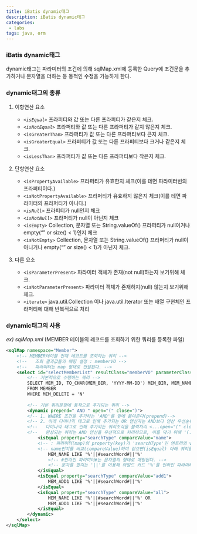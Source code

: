 ```yaml
---
title: iBatis dynamic태그
description: iBatis dynamic태그
categories:
 - labs
tags: java, orm
---
```


### iBatis dynamic태그
dynamic태그는 파라미터의 조건에 의해 sqlMap.xml에 등록한 Query에 조건문을 추가하거나 문자열을 더하는 등 동적인 수정을 가능하게 한다.

### dynamic태그의 종류
1. 이항연산 요소
	- *`<isEqual>`* 프라퍼티와 값 또는 다른 프라퍼티가 같은지 체크.
	- *`<isNotEqual>`* 프라퍼티와 값 또는 다른 프라퍼티가 같지 않은지 체크.
	- `<isGreaterThan>` 프라퍼티가 값 또는 다른 프라퍼티보다 큰지 체크.
	- `<isGreaterEqual>` 프라퍼티가 값 또는 다른 프라퍼티보다 크거나 같은지 체크.
	- `<isLessThan>` 프라퍼티가 값 또는 다른 프라퍼티보다 작은지 체크.
	
2. 단항연산 요소
	- `<isPropertyAvailable>` 프라퍼티가 유효한지 체크(이를 테면 파라미터빈의 프라퍼티이다.)
	- `<isNotPropertyAvailable>` 프라퍼티가 유효하지 않은지 체크(이를 테면 파라미터의 프라퍼티가 아니다.)
	- *`<isNull>`* 프라퍼티가 null인지 체크
	- *`<isNotNull>`* 프라퍼티가 null이 아닌지 체크
	- `<isEmpty>` Collection, 문자열 또는 String.valueOf() 프라퍼티가 null이거나 empty(“” or size() < 1)인지 체크
	- `<isNotEmpty>` Collection, 문자열 또는 String.valueOf() 프라퍼티가 null이 아니거나 empty(“” or size() < 1)가 아닌지 체크.

3. 다른 요소
	- `<isParameterPresent>` 파라미터 객체가 존재(not null)하는지 보기위해 체크.
	- `<isNotParameterPresent>` 파라미터 객체가 존재하지(null) 않는지 보기위해 체크.
	- `<iterate>` java.util.Collection 이나 java.util.Iterator 또는 배열 구현체인 프라퍼티에 대해 반복적으로 처리

### dynamic태그의 사용
*ex) sqlMap.xml* (MEMBER 테이블의 레코드를 조회하기 위한 쿼리를 등록한 파일)
```xml
<sqlMap namespace="Member">
	<!-- MEMBER테이블 전체 레코드를 조회하는 쿼리 -->
    <!--   조회 결과값들의 매핑 설정 : memberVO -->
    <!--   파라미터는 map 형태로 전달된다. -->
	<select id="selectMemberList" resultClass="memberVO" parameterClass="map">
    	<!-- 기본적으로 수행하는 쿼리 --> 
		SELECT MEM_ID, TO_CHAR(MEM_BIR, 'YYYY-MM-DD') MEM_BIR, MEM_NAME, MEM_ADD1, MEM_HP, MEM_MAIL, MEM_MILEAGE
		FROM MEMBER
		WHERE MEM_DELETE = 'N' 
		
        <!-- 기본 쿼리문장에 동적으로 추가되는 쿼리 -->
		<dynamic prepend=" AND " open="(" close=")"> 
        <!-- 1. WHERE 조건을 추가하는 'AND'를 앞에 붙여준다(prepend)-->
        <!-- 2. 아래 다이나믹 태그로 인해 추가되는 OR 연산자는 AND보다 연산 우선순위가 낮다. -->
		<!--   다이나믹 태그로 인해 추가되는 쿼리조각을 블럭처리 <...open="(" close=")"...>를 하지 않으면,  -->
        <!--   완성되는 쿼리는 AND 연산을 우선적으로 처리하므로, 이를 막기 위해 '(...다이나믹 쿼리...)'로 감싸준다. -->
			<isEqual property="searchType" compareValue="name">
            <!-- : 파라미터(map)의 property(key)가 'searchType'인 엔트리의 value가 -->
            <!-- name인지를 비교(compareValue)하여 같으면(isEqual) 아래 쿼리를 덧붙인다.-->
				MEM_NAME LIKE '%'||#searchWord#||'%' 
                <!-- #인라인 파라미터#는 문자열의 형태로 매핑된다. -->
                <!-- 문자를 합치는 '||'를 이용해 와일드 카드 '%'를 인라인 파라미터와 더한다.--> 
			</isEqual>
			<isEqual property="searchType" compareValue="add1">
				MEM_ADD1 LIKE '%'||#searchWord#||'%'
			</isEqual>
			<isEqual property="searchType" compareValue="all">
				MEM_NAME LIKE '%'||#searchWord#||'%' OR
				MEM_ADD1 LIKE '%'||#searchWord#||'%'
			</isEqual>
		</dynamic>
	</select>
</sqlMap>
```